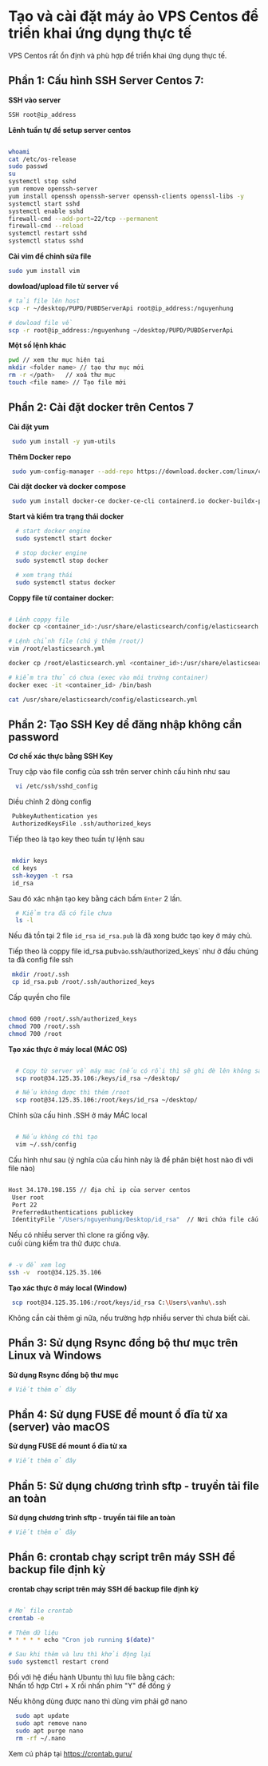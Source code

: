 # Tạo và cài đặt máy ảo VPS Centos để triển khai ứng dụng thực tế
VPS Centos rất ổn định và phù hợp để triển khai ứng dụng thực tế.

## Phần 1: Cấu hình SSH Server Centos 7: 

**SSH vào server**

 ```bash
SSH root@ip_address
 ```


**Lênh tuần tự để setup server centos**
 ```bash

whoami
cat /etc/os-release
sudo passwd
su
systemctl stop sshd
yum remove openssh-server
yum install openssh openssh-server openssh-clients openssl-libs -y
systemctl start sshd
systemctl enable sshd
firewall-cmd --add-port=22/tcp --permanent
firewall-cmd --reload
systemctl restart sshd
systemctl status sshd
 ```

**Cài vim để chỉnh sửa file**

 ```bash
 sudo yum install vim
 ```

**dowload/upload file từ server về**

 ```bash
# tải file lên host
 scp -r ~/desktop/PUPD/PUBDServerApi root@ip_address:/nguyenhung

# dowload file về
 scp -r root@ip_address:/nguyenhung ~/desktop/PUPD/PUBDServerApi
 ```



**Một số lệnh khác**

 ```bash
pwd // xem thư mục hiện tại
mkdir <folder name> // tạo thư mục mới
rm -r </path>   // xoá thư mục
touch <file name> // Tạo file mới
 ```

## Phần 2: Cài đặt docker trên Centos 7  

**Cài đặt yum**

 ```bash
  sudo yum install -y yum-utils
 ```

**Thêm Docker repo**

 ```bash
  sudo yum-config-manager --add-repo https://download.docker.com/linux/centos/docker-ce.repo
 ```

**Cài dặt docker và docker compose**

 ```bash
  sudo yum install docker-ce docker-ce-cli containerd.io docker-buildx-plugin docker-compose-plugin
 ```

**Start và kiểm tra trạng thái docker**

 ```bash
   # start docker engine 
   sudo systemctl start docker

   # stop docker engine 
   sudo systemctl stop docker

   # xem trạng thái
   sudo systemctl status docker 
 ```

**Coppy file từ container docker:**

 ```bash

# Lênh coppy file
docker cp <container_id>:/usr/share/elasticsearch/config/elasticsearch.yml ~/desktop/docker2

# Lệnh chỉnh file (chú ý thêm /root/)
vim /root/elasticsearch.yml 

docker cp /root/elasticsearch.yml <container_id>:/usr/share/elasticsearch/config/elasticsearch.yml // ghi đè

# kiểm tra thử có chưa (exec vào môi trường container)
docker exec -it <container_id> /bin/bash

cat /usr/share/elasticsearch/config/elasticsearch.yml

 ```


## Phần 2: Tạo SSH Key dể đăng nhập không cần password  

**Cơ chế xác thực bằng SSH Key**

Truy cập vào file config của ssh trên server chỉnh cấu hình như sau



 ```bash
   vi /etc/ssh/sshd_config
 ```

Diều chỉnh 2 dòng config

 ```bash
  PubkeyAuthentication yes
  AuthorizedKeysFile .ssh/authorized_keys

 ```

Tiếp theo là tạo key theo tuần tự lệnh sau

 ```bash

  mkdir keys
  cd keys
  ssh-keygen -t rsa
  id_rsa

 ```

Sau đó xác nhận tạo key bằng cách bấm `Enter` 2 lần.  

 ```bash
   # Kiểm tra đã có file chưa 
   ls -l 
 ```

Nếu đã tồn tại 2 file `id_rsa`  `id_rsa.pub` là đã xong bước tạo key ở máy chủ.

Tiếp theo là coppy file id_rsa.pub` vào `.ssh/authorized_keys` như ở đầu chúng ta đã config file ssh  

 ```bash
  mkdir /root/.ssh
  cp id_rsa.pub /root/.ssh/authorized_keys
 ```

Cấp quyền cho file  

```bash

chmod 600 /root/.ssh/authorized_keys
chmod 700 /root/.ssh
chmod 700 /root
```

**Tạo xác thực ở máy local (MÁC OS)**

```bash

  # Copy từ server về máy mac (nếu có rồi thì sẽ ghi đè lên không sao)
  scp root@34.125.35.106:/keys/id_rsa ~/desktop/

  # Nếu không được thì thêm /root
  scp root@34.125.35.106:/root/keys/id_rsa ~/desktop/
```

Chỉnh sửa cấu hình .SSH ở máy MÁC local

```bash

  # Nếu không có thì tạo
  vim ~/.ssh/config

```

Cấu hình như sau (ý nghĩa của cấu hình này là để phân biệt host nào đi với file nào)
```bash

Host 34.170.198.155 // địa chỉ ip của server centos
 User root
 Port 22
 PreferredAuthentications publickey
 IdentityFile "/Users/nguyenhung/Desktop/id_rsa"  // Nơi chứa file cấu hình tải về

```

Nếu có nhiều server thì clone ra giống vậy.  
cuối cùng kiểm tra thử được chưa.

```bash

# -v để xem log
ssh -v  root@34.125.35.106

```


**Tạo xác thực ở máy local (Window)**

```bash
 scp root@34.125.35.106:/root/keys/id_rsa C:\Users\vanhu\.ssh
```
Không cần cài thêm gì nữa, nếu trường hợp nhiều server thì chưa biết cài.

## Phần 3: Sử dụng Rsync đồng bộ thư mục trên Linux và Windows  

**Sử dụng Rsync đồng bộ thư mục**

 ```bash
# Viết thêm ở đây
 ```

## Phần 4: Sử dụng FUSE để mount ổ đĩa từ xa (server) vào macOS  

**Sử dụng FUSE để mount ổ đĩa từ xa**

 ```bash
# Viết thêm ở đây
 ```

## Phần 5: Sử dụng chương trình sftp - truyền tải file an toàn  

**Sử dụng chương trình sftp - truyền tải file an toàn**

 ```bash
# Viết thêm ở đây
 ```

## Phần 6: crontab chạy script trên máy SSH để backup file định kỳ  

**crontab chạy script trên máy SSH để backup file định kỳ**

 ```bash

 # Mở file crontab
 crontab -e

 # Thêm dữ liệu
 * * * * * echo "Cron job running $(date)"

# Sau khi thêm và lưu thì khởi động lại
sudo systemctl restart crond

 ```

Đối với hệ điều hành Ubuntu thì lưu file bằng cách:  
Nhấn tổ hợp Ctrl + X rồi nhấn phím "Y" để đồng ý

Nếu không dùng được nano thì dùng vim phải gỡ nano  

```bash
  sudo apt update
  sudo apt remove nano
  sudo apt purge nano
  rm -rf ~/.nano
```

Xem cú pháp tại https://crontab.guru/
